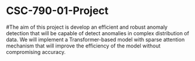 # CSC-790-01-Project

#The aim of this project is develop an efficient and robust anomaly detection that will be capable of detect anomalies in complex distribution of data. We will implement a Transformer-based model with sparse attention mechanism that will improve the efficiency of the model without compromising accuracy.
